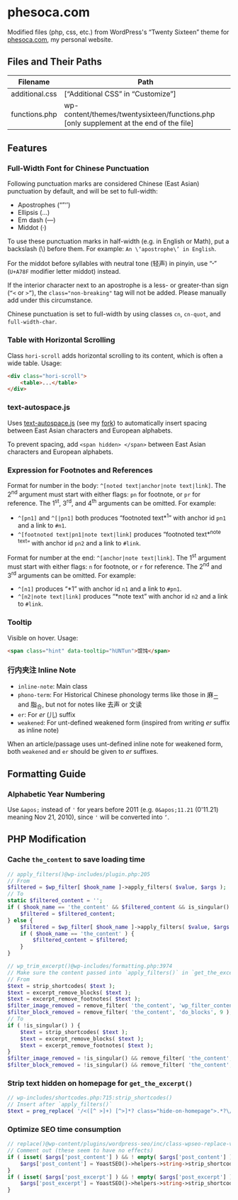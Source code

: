 # phesoca.com

Modified files (php, css, etc.) from WordPress's “Twenty Sixteen” theme for [phesoca.com](https://phesoca.com), my personal website.

## Files and Their Paths

|Filename|Path|
|-|-|
|additional.css|[“Additional CSS” in “Customize”]|
|functions.php|wp-content/themes/twentysixteen/functions.php<br>[only supplement at the end of the file]|

## Features

### Full-Width Font for Chinese Punctuation

Following punctuation marks are considered Chinese (East Asian) punctuation by default, and will be set to full-width:

- Apostrophes (“”‘’)
- Ellipsis (…)
- Em dash (—)
- Middot (·)

To use these punctuation marks in half-width (e.g. in English or Math), put a backslash (\\) before them. For example: `An \‘apostrophe\’ in English`.

For the middot before syllables with neutral tone (轻声) in pinyin, use “ꞏ” (`U+A78F` modifier letter middot) instead.

If the interior character next to an apostrophe is a less- or greater-than sign (`“<` or `>”`), the `class="non-breaking"` tag will not be added. Please manually add under this circumstance.

Chinese punctuation is set to full-width by using classes `cn`, `cn-quot`, and `full-width-char`.

### Table with Horizontal Scrolling

Class `hori-scroll` adds horizontal scrolling to its content, which is often a wide table. Usage:

```html
<div class="hori-scroll">
	<table>...</table>
</div>
```

### text-autospace.js

Uses [text-autospace.js](https://github.com/mastermay/text-autospace.js) (see my [fork](https://github.com/untunt/text-autospace.js)) to automatically insert spacing between East Asian characters and European alphabets.

To prevent spacing, add `<span hidden> </span>` between East Asian characters and European alphabets.

### Expression for Footnotes and References

Format for number in the body: `^[noted text|anchor|note text|link]`. The 2<sup>nd</sup> argument must start with either flags: `pn` for footnote, or `pr` for reference. The 1<sup>st</sup>, 3<sup>rd</sup>, and 4<sup>th</sup> arguments can be omitted. For example:

- `^[pn1]` and `^[|pn1]` both produces “footnoted text\*<sup>1</sup>” with anchor id `pn1` and a link to `#n1`.
- `^[footnoted text|pn1|note text|link]` produces “footnoted text\*<sup>note text</sup>” with anchor id `pn2` and a link to `#link`.

Format for number at the end: `^[anchor|note text|link]`. The 1<sup>st</sup> argument must start with either flags: `n` for footnote, or `r` for reference. The 2<sup>nd</sup> and 3<sup>rd</sup> arguments can be omitted. For example:

- `^[n1]` produces “\*1” with anchor id `n1` and a link to `#pn1`.
- `^[n2|note text|link]` produces “\*note text” with anchor id `n2` and a link to `#link`.

### Tooltip

Visible on hover. Usage:

```html
<span class="hint" data-tooltip="hUNTun">馄饨</span>
```

### 行内夹注 Inline Note

- `inline-note`: Main class
- `phono-term`: For Historical Chinese phonology terms like those in 麻<sub>二</sub> and 脂<sub>合</sub>, but not for notes like 去声 or 文读
- `er`: For *er* (儿) suffix
- `weakened`: For unt-defined weakened form (inspired from writing *er* suffix as inline note)

When an article/passage uses unt-defined inline note for weakened form, both `weakened` and `er` should be given to *er* suffixes.

## Formatting Guide

### Alphabetic Year Numbering

Use `&apos;` instead of `'` for years before 2011 (e.g. `0&apos;11.21` (0'11.21) meaning Nov 21, 2010), since `'` will be converted into `’`.

## PHP Modification

### Cache `the_content` to save loading time

```PHP
// apply_filters()@wp-includes/plugin.php:205
// From
$filtered = $wp_filter[ $hook_name ]->apply_filters( $value, $args );
// To
static $filtered_content = '';
if ( $hook_name == 'the_content' && $filtered_content && is_singular() && get_the_ID() != 99 ) {
	$filtered = $filtered_content;
} else {
	$filtered = $wp_filter[ $hook_name ]->apply_filters( $value, $args );
	if ( $hook_name == 'the_content' ) {
		$filtered_content = $filtered;
	}
}

// wp_trim_excerpt()@wp-includes/formatting.php:3974
// Make sure the content passed into `apply_filters()` in `get_the_excerpt()` is the same as that in `the_content()`
// From
$text = strip_shortcodes( $text );
$text = excerpt_remove_blocks( $text );
$text = excerpt_remove_footnotes( $text );
$filter_image_removed = remove_filter( 'the_content', 'wp_filter_content_tags', 12 );
$filter_block_removed = remove_filter( 'the_content', 'do_blocks', 9 );
// To
if ( !is_singular() ) {
	$text = strip_shortcodes( $text );
	$text = excerpt_remove_blocks( $text );
	$text = excerpt_remove_footnotes( $text );
}
$filter_image_removed = !is_singular() && remove_filter( 'the_content', 'wp_filter_content_tags', 12 );
$filter_block_removed = !is_singular() && remove_filter( 'the_content', 'do_blocks', 9 );
```

### Strip text hidden on homepage for `get_the_excerpt()`

```PHP
// wp-includes/shortcodes.php:715:strip_shortcodes()
// Insert after `apply_filters()`
$text = preg_replace( '/<([^ >]+) [^>]*? class="hide-on-homepage">.*?\/\1>/s', '', $text );
```

### Optimize SEO time consumption

```PHP
// replace()@wp-content/plugins/wordpress-seo/inc/class-wpseo-replace-vars.php:149
// Comment out (these seem to have no effects)
if ( isset( $args['post_content'] ) && ! empty( $args['post_content'] ) ) {
	$args['post_content'] = YoastSEO()->helpers->string->strip_shortcode( $args['post_content'] );
}
if ( isset( $args['post_excerpt'] ) && ! empty( $args['post_excerpt'] ) ) {
	$args['post_excerpt'] = YoastSEO()->helpers->string->strip_shortcode( $args['post_excerpt'] );
}
```
